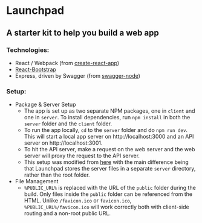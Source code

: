 # Launchpad

## A starter kit to help you build a web app

### Technologies:
* React / Webpack (from [create-react-app](https://github.com/facebookincubator/create-react-app))
* [React-Bootstrap](http://react-bootstrap.github.io/)
* Express, driven by Swagger (from [swagger-node](https://github.com/swagger-api/swagger-node/))

### Setup:
* Package & Server Setup
  * The app is set up as two separate NPM packages, one in `client` and one in `server`. To install dependencies, run `npm install` in both the `server` folder and the `client` folder.
  * To run the app locally, `cd` to the `server` folder and do `npm run dev`. This will start a local app server on http://localhost:3000 and an API server on http://localhost:3001.
  * To hit the API server, make a request on the web server and the web server will proxy the request to the API server.
  * This setup was modified from [here](https://www.fullstackreact.com/articles/using-create-react-app-with-a-server/) with the main difference being that Launchpad stores the server files in a separate `server` directory, rather than the root folder.
* File Management
  * `%PUBLIC_URL%` is replaced with the URL of the `public` folder during the build. Only files inside the `public` folder can be referenced from the HTML. Unlike `/favicon.ico` or `favicon.ico`, `%PUBLIC_URL%/favicon.ico` will work correctly both with client-side routing and a non-root public URL.
